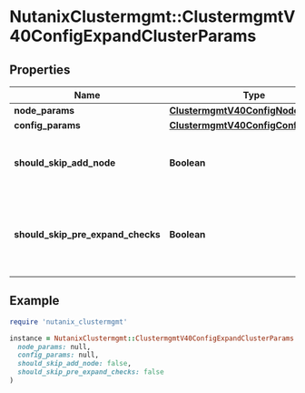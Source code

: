 # NutanixClustermgmt::ClustermgmtV40ConfigExpandClusterParams

## Properties

| Name | Type | Description | Notes |
| ---- | ---- | ----------- | ----- |
| **node_params** | [**ClustermgmtV40ConfigNodeParam**](ClustermgmtV40ConfigNodeParam.md) |  |  |
| **config_params** | [**ClustermgmtV40ConfigConfigParams**](ClustermgmtV40ConfigConfigParams.md) |  | [optional] |
| **should_skip_add_node** | **Boolean** | Indicates if node addition can be skipped. | [optional] |
| **should_skip_pre_expand_checks** | **Boolean** | Indicates if pre-expand checks can be skipped for node addition. | [optional] |

## Example

```ruby
require 'nutanix_clustermgmt'

instance = NutanixClustermgmt::ClustermgmtV40ConfigExpandClusterParams.new(
  node_params: null,
  config_params: null,
  should_skip_add_node: false,
  should_skip_pre_expand_checks: false
)
```

